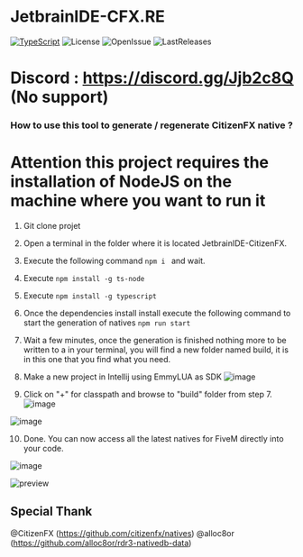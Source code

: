 # JetbrainIDE-CFX.RE

[![TypeScript](https://badges.frapsoft.com/typescript/code/typescript.png?v=101)](https://github.com/ellerbrock/typescript-badges/)
![License](https://img.shields.io/github/license/iTexZoz/JetbrainIDE-CitizenFX.svg)
![OpenIssue](https://img.shields.io/github/issues/iTexZoz/JetbrainIDE-CitizenFX.svg?style=flat)
![LastReleases](https://img.shields.io/github/release/iTexZoz/JetbrainIDE-CitizenFX.svg?label=Last%20releases&style=flat)

# Discord : https://discord.gg/Jjb2c8Q (No support)

### How to use this tool to generate / regenerate CitizenFX native ?

# Attention this project requires the installation of NodeJS on the machine where you want to run it

1) Git clone projet
2) Open a terminal in the folder where it is located JetbrainIDE-CitizenFX.
3) Execute the following command `npm i ` and wait.
4) Execute `npm install -g ts-node`
5) Execute `npm install -g typescript`
6) Once the dependencies install install execute the following command to start the generation of natives `npm run start`
7) Wait a few minutes, once the generation is finished nothing more to be written to a in your terminal, you will find a new folder named build, it is in this one that you find what you need.
8) Make a new project in Intellij using EmmyLUA as SDK
![image](https://user-images.githubusercontent.com/58150973/116157328-68852580-a70a-11eb-8ec9-7c51320f79bd.png)

9) Click on "+" for classpath and browse to "build" folder from step 7.
![image](https://user-images.githubusercontent.com/58150973/116157677-07118680-a70b-11eb-82fe-6e72049d03a5.png)

![image](https://user-images.githubusercontent.com/58150973/116157701-11cc1b80-a70b-11eb-9b84-5d5df1ca7dac.png)

10) Done. You can now access all the latest natives for FiveM directly into your code.

![image](https://user-images.githubusercontent.com/58150973/116157791-32947100-a70b-11eb-8d3b-b9efa5a48784.png)


![preview](https://picture.dylan-malandain.me/cmd_RrClO8AUyK.png)


## Special Thank

@CitizenFX (https://github.com/citizenfx/natives)
@alloc8or (https://github.com/alloc8or/rdr3-nativedb-data)
